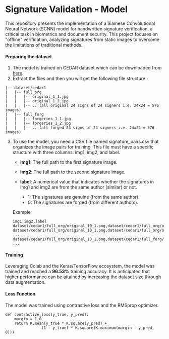 # Signature Validation - Model
This repository presents the implementation of a Siamese Convolutional Neural Network (SCNN) model for handwritten signature verification, a critical task in biometrics and document security. This project focuses on "offline" verification, analyzing signatures from static images to overcome the limitations of traditional methods.

#### Preparing the dataset
1. The model is trained on CEDAR dataset which can be downloaded from [here](http://www.cedar.buffalo.edu/NIJ/data/signatures.rar).
2. Extract the files and then you will get the following file structure :
```
|-- dataset/cedar1
|	|-- full_org
|	|	|-- original_1_1.jpg
|	|	|-- original_1_2.jpg
|	|	|-- ...(all original 24 signs of 24 signers i.e. 24x24 = 576 images)
|	|-- full_forg
|	|	|-- forgeries_1_1.jpg
|	|	|-- forgeries_1_2.jpg
|	|	|-- ...(all forged 24 signs of 24 signers i.e. 24x24 = 576 images)
```
3. To use the model, you need a CSV file named signature_pairs.csv that organizes the image pairs for training. This file must have a specific structure with three columns: img1, img2, and label.

    * **img1**: The full path to the first signature image.

    * **img2**: The full path to the second signature image.

    * **label**: A numerical value that indicates whether the signatures in img1 and img2 are from the same author (similar) or not.

        * 1: The signatures are genuine (from the same author).
        * 0: The signatures are forged (from different authors).

    
    Example: 
    ```
    img1,img2,label
    dataset/cedar1/full_org/original_10_1.png,dataset/cedar1/full_org/original_10_10.png,1
    dataset/cedar1/full_org/original_10_1.png,dataset/cedar1/full_org/original_10_11.png,1
    ...
    dataset/cedar1/full_org/original_10_1.png,dataset/cedar1/full_forg/forgeries_10_1.png,0
    ...
    ```

#### Training
Leveraging Colab and the Keras/TensorFlow ecosystem, the model was trained and reached a **96.53%** training accuracy. It is anticipated that higher performance can be attained by increasing the dataset size through data augmentation.

#### Loss Function
The model was trained using contrastive loss and the RMSprop optimizer.

```
def contrastive_loss(y_true, y_pred):
    margin = 1.0
    return K.mean(y_true * K.square(y_pred) +
                (1 - y_true) * K.square(K.maximum(margin - y_pred, 0)))
```
